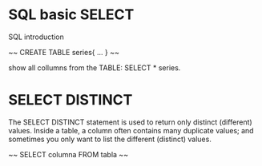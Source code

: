 # SQL basic SELECT
SQL introduction

~~
CREATE TABLE series{
  ...
}
~~

show all collumns from the TABLE:  SELECT * series.

# SELECT DISTINCT

The SELECT DISTINCT statement is used to return only distinct (different) values.
Inside a table, a column often contains many duplicate values; and sometimes you only want to list the different (distinct) values.

~~
SELECT columna FROM tabla
~~
